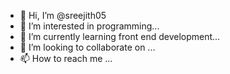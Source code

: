 - 👋 Hi, I’m @sreejith05
- 👀 I’m interested in programming...
- 🌱 I’m currently learning front end development...
- 💞️ I’m looking to collaborate on ...
- 📫 How to reach me ...

<!---
sreejith05/sreejith05 is a ✨ special ✨ repository because its `README.md` (this file) appears on your GitHub profile.
You can click the Preview link to take a look at your changes.
--->
